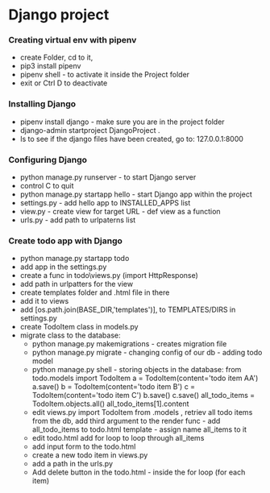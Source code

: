 # **Django project**

### **Creating virtual env with pipenv**

* create Folder, cd to it,  
* pip3 install pipenv 
* pipenv shell - to activate it inside the Project folder
* exit or Ctrl D to deactivate

### **Installing Django**

* pipenv install django - make sure you are in the project folder
* django-admin startproject DjangoProject .
* ls to see if the django files have been created, go to: 127.0.0.1:8000  

### **Configuring Django** 

* python manage.py runserver - to start Django server
* control C to quit
* python manage.py startapp hello - start Django app within the project
* settings.py - add hello app to INSTALLED_APPS list
* view.py - create view for target URL - def view as a function 
* urls.py - add path to urlpaterns list

### **Create todo app with Django**

* python manage.py startapp todo 
* add app in the settings.py
* create a func in todo\views.py (import HttpResponse) 
* add path in urlpatters for the view 
* create templates folder and .html file in there
* add it to views
* add [os.path.join(BASE_DIR,'templates')], to TEMPLATES/DIRS in settings.py 
* create TodoItem class in models.py 
* migrate class to the database:
    * python manage.py makemigrations - creates migration file
    * python manage.py migrate - changing config of our db - adding todo model 
    * python manage.py shell - storing objects in the database: 
        from todo.models import TodoItem
        a = TodoItem(content='todo item AA')
        a.save()
        b = TodoItem(content='todo item B')
        c = TodoItem(content='todo item C')
        b.save()
        c.save()
        all_todo_items = TodoItem.objects.all()
        all_todo_items[1].content
    * edit views.py import TodoItem from .models , retriev all todo items from the db, add third argument to the render func - add all_todo_items to todo.html template - assign name all_items to it
    * edit todo.html add for loop to loop through all_items 
    * add input form to the todo.html 
    * create a new todo item in views.py 
    * add a path in the urls.py
    * Add delete button in the todo.html - inside the for loop (for each item)


